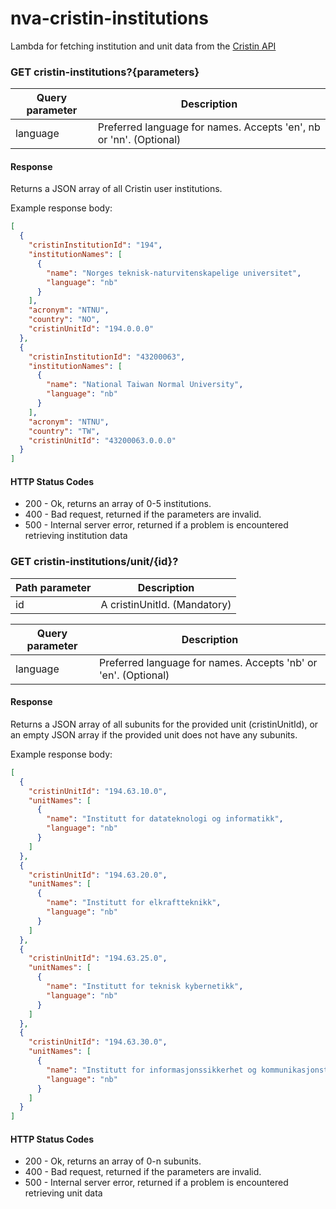 # nva-cristin-institutions

Lambda for fetching institution and unit data from the [Cristin API](https://api.cristin.no/v2/doc/index.html)


### GET cristin-institutions?{parameters}

| Query parameter | Description |
| ------ | ------ |
| language | Preferred language for names. Accepts 'en', nb or 'nn'. (Optional) |


#### Response

Returns a JSON array of all Cristin user institutions.

Example response body:

```json
[
  {
    "cristinInstitutionId": "194",
    "institutionNames": [
      {
        "name": "Norges teknisk-naturvitenskapelige universitet",
        "language": "nb"
      }
    ],
    "acronym": "NTNU",
    "country": "NO",
    "cristinUnitId": "194.0.0.0"
  },
  {
    "cristinInstitutionId": "43200063",
    "institutionNames": [
      {
        "name": "National Taiwan Normal University",
        "language": "nb"
      }
    ],
    "acronym": "NTNU",
    "country": "TW",
    "cristinUnitId": "43200063.0.0.0"
  }
]
```


#### HTTP Status Codes

* 200 - Ok, returns an array of 0-5 institutions.
* 400 - Bad request, returned if the parameters are invalid.
* 500 - Internal server error, returned if a problem is encountered retrieving institution data


### GET cristin-institutions/unit/{id}?

| Path parameter | Description |
| ------ | ------ |
| id | A cristinUnitId. (Mandatory) |

| Query parameter | Description |
| ------ | ------ |
| language | Preferred language for names. Accepts 'nb' or 'en'. (Optional) |


#### Response

Returns a JSON array of all subunits for the provided unit (cristinUnitId), or an empty JSON array if the provided unit does not have any subunits.

Example response body:

```json
[
  {
    "cristinUnitId": "194.63.10.0",
    "unitNames": [
      {
        "name": "Institutt for datateknologi og informatikk",
        "language": "nb"
      }
    ]
  },
  {
    "cristinUnitId": "194.63.20.0",
    "unitNames": [
      {
        "name": "Institutt for elkraftteknikk",
        "language": "nb"
      }
    ]
  },
  {
    "cristinUnitId": "194.63.25.0",
    "unitNames": [
      {
        "name": "Institutt for teknisk kybernetikk",
        "language": "nb"
      }
    ]
  },
  {
    "cristinUnitId": "194.63.30.0",
    "unitNames": [
      {
        "name": "Institutt for informasjonssikkerhet og kommunikasjonsteknologi",
        "language": "nb"
      }
    ]
  }
]
```


#### HTTP Status Codes

* 200 - Ok, returns an array of 0-n subunits.
* 400 - Bad request, returned if the parameters are invalid.
* 500 - Internal server error, returned if a problem is encountered retrieving unit data